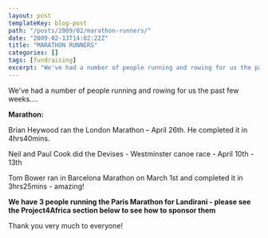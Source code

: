 ```yaml
---
layout: post
templateKey: blog-post
path: "/posts/2009/02/marathon-runners/"
date: "2009-02-13T14:02:22Z"
title: "MARATHON RUNNERS"
categories: []
tags: [fundraising]
excerpt: "We've had a number of people running and rowing for us the past few weeks....<span style=\"font-wei..."
---
```


We've had a number of people running and rowing for us the past few weeks....

<span style="font-weight: bold;">Marathon:</span>

Brian Heywood ran the London Marathon – April 26th. He completed it in 4hrs40mins.

Neil and Paul Cook did the Devises - Westminster canoe race - April 10th - 13th

Tom Bower ran in Barcelona Marathon on March 1st and completed it in 3hrs25mins - amazing!

<span style="font-weight: bold;">We have 3 people running the Paris Marathon for Landirani - please see the Project4Africa section below to see how to sponsor them</span>

Thank you very much to everyone!